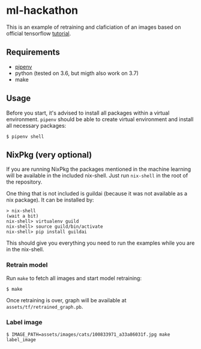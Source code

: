 # ml-hackathon

This is an example of retraining and claficiation of an images based on official tensorflow [tutorial](https://www.tensorflow.org/hub/tutorials/image_retraining).

## Requirements

- [pipenv](https://pipenv.readthedocs.io/en/latest/#install-pipenv-today)
- python (tested on 3.6, but migth also work on 3.7)
- make

## Usage

Before you start, it's advised to install all packages within a virtual environment. `pipenv` should be able to create virtual environment and install all necessary packages:

    $ pipenv shell


## NixPkg (very optional)

If you are running NixPkg the packages mentioned in the machine
learning will be available in the included nix-shell. Just run
`nix-shell` in the root of the repository.

One thing that is not included is guildai (because it was not
available as a nix package). It can be installed by:

```shell
> nix-shell
(wait a bit)
nix-shell> virtualenv guild
nix-shell> source guild/bin/activate
nix-shell> pip install guildai
```

This should give you everything you need to run the examples while you
are in the nix-shell.

### Retrain model

Run `make` to fetch all images and start model retraining:

    $ make

Once retraining is over, graph will be available at `assets/tf/retrained_graph.pb`.

### Label image

    $ IMAGE_PATH=assets/images/cats/100833971_a33a86031f.jpg make label_image

